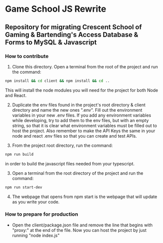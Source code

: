 # Game School JS Rewrite

## Repository for migrating Crescent School of Gaming & Bartending's Access Database & Forms to MySQL & Javascript

### How to contribute

1. Clone this directory. Open a terminal from the root of the project and run the command:

```bash
npm install && cd client && npm install && cd ..
```

This will install the node modules you will need for the project for both Node and React.

2. Duplicate the env files found in the project's root directory & client directory and name the new ones ".env". Fill out the environment variables in your new .env files. If you add any environment variables while developing, try to add them to the env files, but with an empty string, so that it is clear what environment variables must be filled out to host the project. Also remember to make the API Keys the same in your node and react .env files so that you can create and test APIs.

3. From the project root directory, run the command:

```bash
npm run build
```

in order to build the javascript files needed from your typescript.

3. Open a terminal from the root directory of the project and run the command:

```bash
npm run start-dev
```

4. The webpage that opens from npm start is the webpage that will update as you write your code.


### How to prepare for production

- Open the client/package.json file and remove the line that begins with "proxy:" at the end of the file. Now you can host the project by just running "node index.js"
